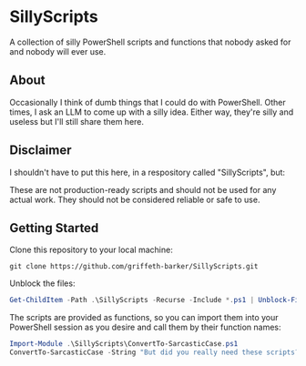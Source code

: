 # SillyScripts
A collection of silly PowerShell scripts and functions that nobody asked for and nobody will ever use.

## About
Occasionally I think of dumb things that I could do with PowerShell. Other times, I ask an LLM to come up with a silly idea.
Either way, they're silly and useless but I'll still share them here.

## Disclaimer
I shouldn't have to put this here, in a respository called "SillyScripts", but:

These are not production-ready scripts and should not be used for any actual work. They should not be considered reliable or safe to use.

## Getting Started
Clone this repository to your local machine:
```
git clone https://github.com/griffeth-barker/SillyScripts.git
```

Unblock the files:
```PowerShell
Get-ChildItem -Path .\SillyScripts -Recurse -Include *.ps1 | Unblock-File
```

The scripts are provided as functions, so you can import them into your PowerShell session as you desire and call them by their function names:
```PowerShell
Import-Module .\SillyScripts\ConvertTo-SarcasticCase.ps1
ConvertTo-SarcasticCase -String "But did you really need these scripts?"
```
